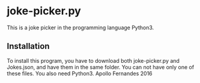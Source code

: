 # joke-picker.py
This is a joke picker in the programming language Python3.
## Installation
To install this program, you have to download both joke-picker.py and Jokes.json, and have them in the same folder.
You can not have only one of these files. You also need Python3.
Apollo Fernandes 2016
